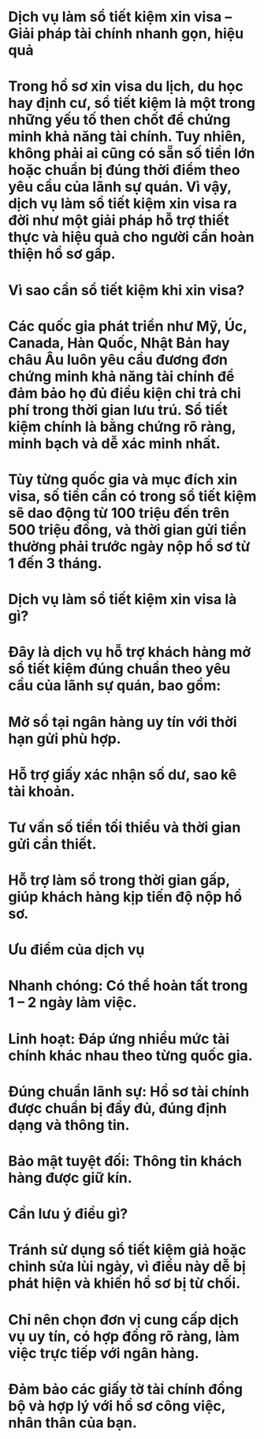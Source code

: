 # Dịch vụ làm sổ tiết kiệm xin visa – Giải pháp tài chính nhanh gọn, hiệu quả

# 

# Trong hồ sơ xin visa du lịch, du học hay định cư, sổ tiết kiệm là một trong những yếu tố then chốt để chứng minh khả năng tài chính. Tuy nhiên, không phải ai cũng có sẵn số tiền lớn hoặc chuẩn bị đúng thời điểm theo yêu cầu của lãnh sự quán. Vì vậy, dịch vụ làm sổ tiết kiệm xin visa ra đời như một giải pháp hỗ trợ thiết thực và hiệu quả cho người cần hoàn thiện hồ sơ gấp.

# 

# Vì sao cần sổ tiết kiệm khi xin visa?

# Các quốc gia phát triển như Mỹ, Úc, Canada, Hàn Quốc, Nhật Bản hay châu Âu luôn yêu cầu đương đơn chứng minh khả năng tài chính để đảm bảo họ đủ điều kiện chi trả chi phí trong thời gian lưu trú. Sổ tiết kiệm chính là bằng chứng rõ ràng, minh bạch và dễ xác minh nhất.

# 

# Tùy từng quốc gia và mục đích xin visa, số tiền cần có trong sổ tiết kiệm sẽ dao động từ 100 triệu đến trên 500 triệu đồng, và thời gian gửi tiền thường phải trước ngày nộp hồ sơ từ 1 đến 3 tháng.

# 

# Dịch vụ làm sổ tiết kiệm xin visa là gì?

# Đây là dịch vụ hỗ trợ khách hàng mở sổ tiết kiệm đúng chuẩn theo yêu cầu của lãnh sự quán, bao gồm:

# 

# Mở sổ tại ngân hàng uy tín với thời hạn gửi phù hợp.

# 

# Hỗ trợ giấy xác nhận số dư, sao kê tài khoản.

# 

# Tư vấn số tiền tối thiểu và thời gian gửi cần thiết.

# 

# Hỗ trợ làm sổ trong thời gian gấp, giúp khách hàng kịp tiến độ nộp hồ sơ.

# 

# Ưu điểm của dịch vụ

# Nhanh chóng: Có thể hoàn tất trong 1 – 2 ngày làm việc.

# 

# Linh hoạt: Đáp ứng nhiều mức tài chính khác nhau theo từng quốc gia.

# 

# Đúng chuẩn lãnh sự: Hồ sơ tài chính được chuẩn bị đầy đủ, đúng định dạng và thông tin.

# 

# Bảo mật tuyệt đối: Thông tin khách hàng được giữ kín.

# 

# Cần lưu ý điều gì?

# Tránh sử dụng sổ tiết kiệm giả hoặc chỉnh sửa lùi ngày, vì điều này dễ bị phát hiện và khiến hồ sơ bị từ chối.

# 

# Chỉ nên chọn đơn vị cung cấp dịch vụ uy tín, có hợp đồng rõ ràng, làm việc trực tiếp với ngân hàng.

# 

# Đảm bảo các giấy tờ tài chính đồng bộ và hợp lý với hồ sơ công việc, nhân thân của bạn.

